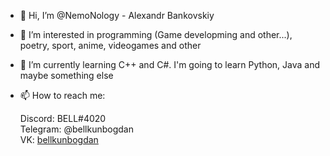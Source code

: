 - 👋 Hi, I’m @NemoNology - Alexandr Bankovskiy
- 👀 I’m interested in programming (Game developming and other...), poetry, sport, anime, videogames and other
- 🌱 I’m currently learning C++ and C#. I'm going to learn Python, Java and maybe something else 
- 📫 How to reach me:

    Discord: BELL#4020  
    Telegram: @bellkunbogdan  
    VK: [bellkunbogdan](vk.com/bellkunbogdan) 
<!---
NemoNology/NemoNology is a ✨ special ✨ repository because its `README.md` (this file) appears on your GitHub profile.
You can click the Preview link to take a look at your changes.
--->
